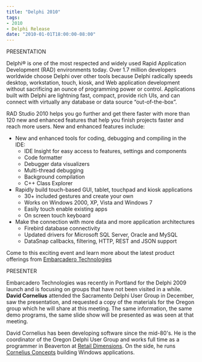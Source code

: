 ```yaml
---
title: "Delphi 2010"
tags:
- 2010
- Delphi Release
date: "2010-01-01T18:00:00-08:00"
---
```


PRESENTATION

Delphi® is one of the most respected and widely used Rapid Application Development (RAD) environments today. Over 1.7 million developers worldwide choose Delphi over other tools because Delphi radically speeds desktop, workstation, touch, kiosk, and Web application development without sacrificing an ounce of programming power or control. Applications built with Delphi are lightning fast, compact, provide rich UIs, and can connect with virtually any database or data source “out-of-the-box”.

RAD Studio 2010 helps you go further and get there faster with more than 120 new and enhanced features that help you finish projects faster and reach more users.  New and enhanced features include:

- New and enhanced tools for coding, debugging and compiling in the IDE: 
    - IDE Insight for easy access to features, settings and components
    - Code formatter
    - Debugger data visualizers
    - Multi-thread debugging
    - Background compilation
    - C++ Class Explorer
- Rapidly build touch-based GUI, tablet, touchpad and kiosk applications
  - 30+ included gestures and create your own
  - Works on Windows 2000, XP, Vista and Windows 7
  - Easily touch enable existing apps
  - On screen touch keyboard
- Make the connection with more data and more application architectures
  - Firebird database connectivity
  - Updated drivers for Microsoft SQL Server, Oracle and MySQL
  - DataSnap callbacks, filtering, HTTP, REST and JSON support

Come to this exciting event and learn more about the latest product offerings from [Embarcadero Technologies](http://embarcadero.com/products/delphi)

PRESENTER

Embarcadero Technologies was recently in Portland for the Delphi 2009 launch and is focusing on groups that have not been visited in a while.  **David Cornelius** attended the Sacramento Delphi User Group in December, saw the presentation, and requested a copy of the materials for the Oregon group which he will share at this meeting.  The same information, the same demo programs, the same slide show will be presented as was seen at that meeting.

David Cornelius has been developing software since the mid-80's. He is the coordinator of the Oregon Delphi User Group and works full time as a programmer in Beaverton at [Retail Dimensions](http://retaildimensions.com). On the side, he runs [Cornelius Concepts](http://corneliusconcepts.com) building Windows applications.
